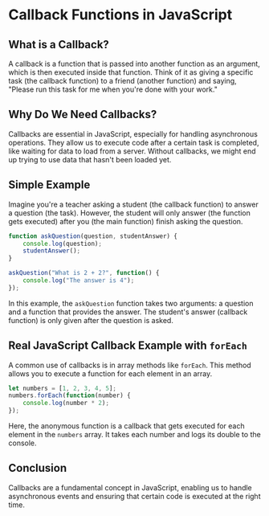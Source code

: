 
# Callback Functions in JavaScript

## What is a Callback?

A callback is a function that is passed into another function as an argument, which is then executed inside that function. Think of it as giving a specific task (the callback function) to a friend (another function) and saying, "Please run this task for me when you're done with your work."

## Why Do We Need Callbacks?

Callbacks are essential in JavaScript, especially for handling asynchronous operations. They allow us to execute code after a certain task is completed, like waiting for data to load from a server. Without callbacks, we might end up trying to use data that hasn't been loaded yet.

## Simple Example

Imagine you're a teacher asking a student (the callback function) to answer a question (the task). However, the student will only answer (the function gets executed) after you (the main function) finish asking the question.

```javascript
function askQuestion(question, studentAnswer) {
    console.log(question);
    studentAnswer();
}

askQuestion("What is 2 + 2?", function() {
    console.log("The answer is 4");
});
```

In this example, the `askQuestion` function takes two arguments: a question and a function that provides the answer. The student's answer (callback function) is only given after the question is asked.

## Real JavaScript Callback Example with `forEach`

A common use of callbacks is in array methods like `forEach`. This method allows you to execute a function for each element in an array.

```javascript
let numbers = [1, 2, 3, 4, 5];
numbers.forEach(function(number) {
    console.log(number * 2);
});
```

Here, the anonymous function is a callback that gets executed for each element in the `numbers` array. It takes each number and logs its double to the console.

## Conclusion

Callbacks are a fundamental concept in JavaScript, enabling us to handle asynchronous events and ensuring that certain code is executed at the right time.
